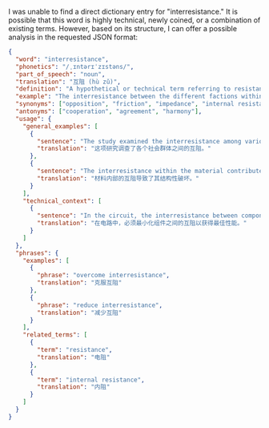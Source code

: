 I was unable to find a direct dictionary entry for "interresistance." It is possible that this word is highly technical, newly coined, or a combination of existing terms. However, based on its structure, I can offer a possible analysis in the requested JSON format:

```json
{
  "word": "interresistance",
  "phonetics": "/ˌɪntərɪˈzɪstəns/",
  "part_of_speech": "noun",
  "translation": "互阻 (hù zǔ)",
  "definition": "A hypothetical or technical term referring to resistance or opposition that occurs between or among multiple entities or components. It may also refer to internal resistance.",
  "example": "The interresistance between the different factions within the organization made progress difficult.",
  "synonyms": ["opposition", "friction", "impedance", "internal resistance"],
  "antonyms": ["cooperation", "agreement", "harmony"],
  "usage": {
    "general_examples": [
      {
        "sentence": "The study examined the interresistance among various social groups.",
        "translation": "这项研究调查了各个社会群体之间的互阻。"
      },
      {
        "sentence": "The interresistance within the material contributed to its structural failure.",
        "translation": "材料内部的互阻导致了其结构性破坏。"
      }
    ],
    "technical_context": [
      {
        "sentence": "In the circuit, the interresistance between components must be minimized for optimal performance.",
        "translation": "在电路中，必须最小化组件之间的互阻以获得最佳性能。"
      }
    ]
  },
  "phrases": {
    "examples": [
      {
        "phrase": "overcome interresistance",
        "translation": "克服互阻"
      },
      {
        "phrase": "reduce interresistance",
        "translation": "减少互阻"
      }
    ],
    "related_terms": [
      {
        "term": "resistance",
        "translation": "电阻"
      },
      {
        "term": "internal resistance",
        "translation": "内阻"
      }
    ]
  }
}
``` 
